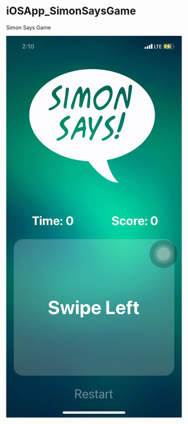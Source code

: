 # iOSApp_SimonSaysGame

Simon Says Game

![picture](https://github.com/abhishek-bodapati/abhishek-bodapati/blob/main/demo/simonsaysdemo.gif)
